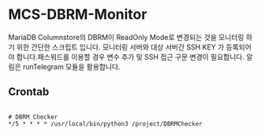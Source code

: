 # MCS-DBRM-Monitor
MariaDB Columnstore의 DBRM이 ReadOnly Mode로 변경되는 것을 모니터링 하기 위한 간단한 스크립트 입니다. 
모니터링 서버와 대상 서버간 SSH KEY 가 등록되어야 합니다.패스워드를 이용할 경우 변수 추가 및 SSH 접근 구문 변경이 필요합니다. 
알림은 runTelegram 모듈을 활용합니다. 

## Crontab
<code>
# DBRM Checker
*/5 * * * * /usr/local/bin/python3 /project/DBRMChecker
</code>
